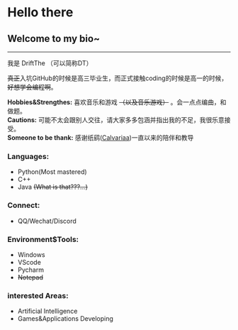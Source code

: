 # Hello there
## Welcome to my bio~

------

我是 DriftThe （可以简称DT）

~~真正~~入坑GitHub的时候是高三毕业生，而正式接触coding的时候是高一的时候，~~好想学会编程啊~~。

**Hobbies&Strengthes:** 喜欢音乐和游戏 ~~（以及音乐游戏）~~ 。会一点点编曲，和做题。<br>
**Cautions:** 可能不太会跟别人交往，请大家多多包涵并指出我的不足，我很乐意接受。<br>
**Someone to be thank:** 感谢纸鹞([Calvariaa](https://github.com/Calvariaa/))一直以来的陪伴和教导

### Languages:
- Python(Most mastered)
- C++
- Java ~~(What is that???...)~~

### Connect:
- QQ/Wechat/Discord

### Environment$Tools:
- Windows
- VScode
- Pycharm
- ~~Notepad~~

### interested Areas:
- Artificial Intelligence
- Games&Applications Developing
